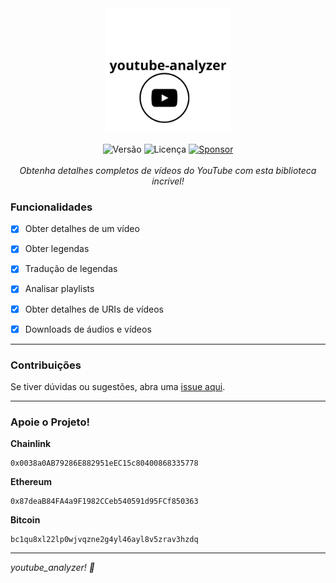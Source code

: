 <div align="center">
<img src="assets/youtube_analyzer-logo.png" alt="youtube_analyzer-logo" width="200"/>

![Versão](https://img.shields.io/badge/version-3.0.4-orange)
![Licença](https://img.shields.io/badge/license-MIT-orange)
[![Sponsor](https://img.shields.io/badge/📖Documentation-green)](https://github.com/PauloCesar-dev404/youtube_analyzer/blob/main/Docs/document.md)
<br><br>
<i>Obtenha detalhes completos de vídeos do YouTube com esta biblioteca incrível!</i>
<br>
</div>

### Funcionalidades
- [x] Obter detalhes de um vídeo
- [x] Obter legendas
- [x] Tradução de legendas
- [x] Analisar playlists
- [x] Obter detalhes de URIs de vídeos
- [x] Downloads de áudios e vídeos


---

### Contribuições
Se tiver dúvidas ou sugestões, abra uma [issue aqui](https://github.com/PauloCesar-dev404/youtube_analyzer/issues).

---

### Apoie o Projeto!

**Chainlink**
```
0x0038a0AB79286E882951eEC15c80400868335778
```
**Ethereum**
```
0x87deaB84FA4a9F1982CCeb540591d95FCf850363
```
**Bitcoin**
```
bc1qu8xl22lp0wjvqzne2g4yl46ayl8v5zrav3hzdq
```

---

<i>youtube_analyzer! 🚀</i>


